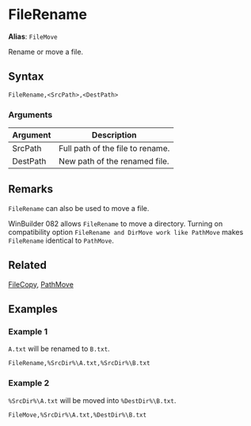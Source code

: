 # FileRename

**Alias**: `FileMove`

Rename or move a file.

## Syntax

```pebakery
FileRename,<SrcPath>,<DestPath>
```

### Arguments

| Argument | Description |
| --- | --- |
| SrcPath | Full path of the file to rename. |
| DestPath | New path of the renamed file. |

## Remarks

`FileRename` can also be used to move a file.

WinBuilder 082 allows `FileRename` to move a directory. Turning on compatibility option `FileRename and DirMove work like PathMove` makes `FileRename` identical to `PathMove`.

## Related

[FileCopy](./FileCopy.md), [PathMove](./PathMove.md)

## Examples

### Example 1

`A.txt` will be renamed to `B.txt`.

```pebakery
FileRename,%SrcDir%\A.txt,%SrcDir%\B.txt
```

### Example 2

`%SrcDir%\A.txt` will be moved into `%DestDir%\B.txt`.

```pebakery
FileMove,%SrcDir%\A.txt,%DestDir%\B.txt
```
